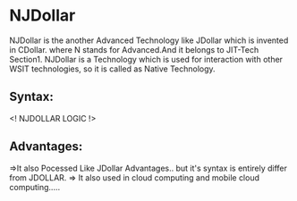 # NJDollar
NJDollar   is the  another   Advanced  Technology  like  JDollar  which   is  invented  in  CDollar.
where   N stands   for  Advanced.And  it   belongs  to  JIT-Tech Section1.
NJDollar is a Technology which is used for interaction with other WSIT technologies, so it is called as Native Technology.

Syntax:
------

<NJDOLLAR>

<NPACK>

<LOGIC>

<!  NJDOLLAR  LOGIC  !>

</LOGIC>
</NJDOLLAR>

Advantages:
-----------

=>It  also  Pocessed Like  JDollar  Advantages..
but  it's  syntax  is entirely  differ from  JDOLLAR.
=> It  also  used  in cloud  computing  and mobile  cloud  computing.....

